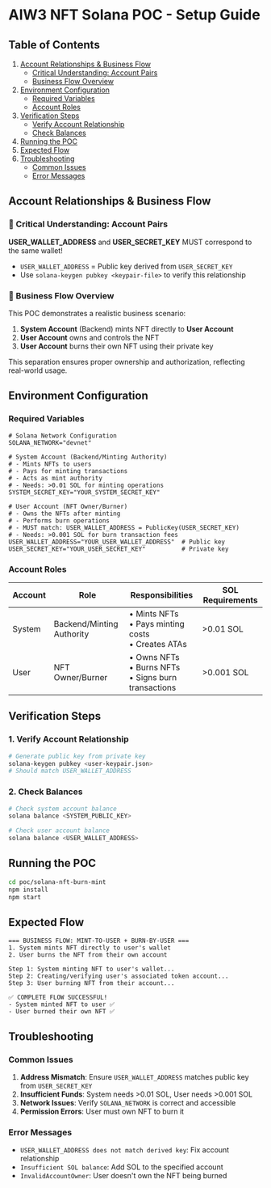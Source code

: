 # AIW3 NFT Solana POC - Setup Guide

## Table of Contents

1.  [Account Relationships & Business Flow](#account-relationships--business-flow)
    -   [Critical Understanding: Account Pairs](#-critical-understanding-account-pairs)
    -   [Business Flow Overview](#-business-flow-overview)
2.  [Environment Configuration](#environment-configuration)
    -   [Required Variables](#required-variables)
    -   [Account Roles](#account-roles)
3.  [Verification Steps](#verification-steps)
    -   [Verify Account Relationship](#1-verify-account-relationship)
    -   [Check Balances](#2-check-balances)
4.  [Running the POC](#running-the-poc)
5.  [Expected Flow](#expected-flow)
6.  [Troubleshooting](#troubleshooting)
    -   [Common Issues](#common-issues)
    -   [Error Messages](#error-messages)

## Account Relationships & Business Flow

### 🔑 Critical Understanding: Account Pairs

**USER_WALLET_ADDRESS** and **USER_SECRET_KEY** MUST correspond to the same wallet!

- `USER_WALLET_ADDRESS` = Public key derived from `USER_SECRET_KEY`
- Use `solana-keygen pubkey <keypair-file>` to verify this relationship

### 🏢 Business Flow Overview

This POC demonstrates a realistic business scenario:

1. **System Account** (Backend) mints NFT directly to **User Account**
2. **User Account** owns and controls the NFT  
3. **User Account** burns their own NFT using their private key

This separation ensures proper ownership and authorization, reflecting real-world usage.

## Environment Configuration

### Required Variables

```env
# Solana Network Configuration
SOLANA_NETWORK="devnet"

# System Account (Backend/Minting Authority)
# - Mints NFTs to users
# - Pays for minting transactions  
# - Acts as mint authority
# - Needs: >0.01 SOL for minting operations
SYSTEM_SECRET_KEY="YOUR_SYSTEM_SECRET_KEY"

# User Account (NFT Owner/Burner)
# - Owns the NFTs after minting
# - Performs burn operations
# - MUST match: USER_WALLET_ADDRESS = PublicKey(USER_SECRET_KEY)
# - Needs: >0.001 SOL for burn transaction fees
USER_WALLET_ADDRESS="YOUR_USER_WALLET_ADDRESS"  # Public key
USER_SECRET_KEY="YOUR_USER_SECRET_KEY"          # Private key
```

### Account Roles

| Account | Role | Responsibilities | SOL Requirements |
|---------|------|------------------|------------------|
| System | Backend/Minting Authority | • Mints NFTs<br>• Pays minting costs<br>• Creates ATAs | >0.01 SOL |
| User | NFT Owner/Burner | • Owns NFTs<br>• Burns NFTs<br>• Signs burn transactions | >0.001 SOL |

## Verification Steps

### 1. Verify Account Relationship
```bash
# Generate public key from private key
solana-keygen pubkey <user-keypair.json>
# Should match USER_WALLET_ADDRESS
```

### 2. Check Balances
```bash
# Check system account balance
solana balance <SYSTEM_PUBLIC_KEY>

# Check user account balance  
solana balance <USER_WALLET_ADDRESS>
```

## Running the POC

```bash
cd poc/solana-nft-burn-mint
npm install
npm start
```

## Expected Flow

```
=== BUSINESS FLOW: MINT-TO-USER + BURN-BY-USER ===
1. System mints NFT directly to user's wallet
2. User burns the NFT from their own account

Step 1: System minting NFT to user's wallet...
Step 2: Creating/verifying user's associated token account...
Step 3: User burning NFT from their account...

✅ COMPLETE FLOW SUCCESSFUL!
- System minted NFT to user ✅
- User burned their own NFT ✅
```

## Troubleshooting

### Common Issues

1. **Address Mismatch**: Ensure `USER_WALLET_ADDRESS` matches public key from `USER_SECRET_KEY`
2. **Insufficient Funds**: System needs >0.01 SOL, User needs >0.001 SOL
3. **Network Issues**: Verify `SOLANA_NETWORK` is correct and accessible
4. **Permission Errors**: User must own NFT to burn it

### Error Messages

- `USER_WALLET_ADDRESS does not match derived key`: Fix account relationship
- `Insufficient SOL balance`: Add SOL to the specified account
- `InvalidAccountOwner`: User doesn't own the NFT being burned
